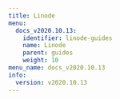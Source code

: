 ```yaml
---
title: Linode
menu:
  docs_v2020.10.13:
    identifier: linode-guides
    name: Linode
    parent: guides
    weight: 10
menu_name: docs_v2020.10.13
info:
  version: v2020.10.13
---
```


